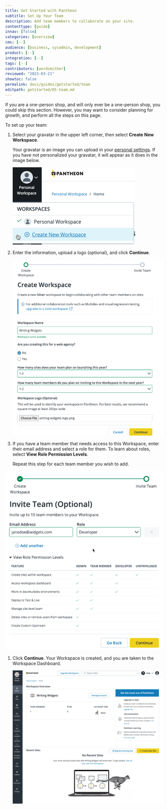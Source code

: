 ```yaml
---
title: Get Started with Pantheon
subtitle: Set Up Your Team
description: Add team members to collaborate on your site.
contenttype: [guide]
innav: [false]
categories: [overview]
cms: [--]
audience: [business, sysadmin, development]
product: [--]
integration: [--]
tags: [--]
contributors: [wordsmither]
reviewed: "2023-03-21"
showtoc: false
permalink: docs/guides/getstarted/team
editpath: getstarted/05-team.md
---
```


<Alert title="Note" type="info" >

If you are a one-person shop, and will only ever be a one-person shop, you could skip this section.  However, you may want to consider planning for growth, and perform all the steps on this page.

</Alert>

To set up your team:

1. Select your gravatar in the upper left corner, then select **Create New Workspace**.

   <Alert title="Note" type="info" >
   
   Your gravatar is an image you can upload in your [personal settings](https://dashboard.pantheon.io/personal-settings/profile).  If you have not personalized your gravatar, it will appear as it does in the image below.
   
   </Alert>

   ![Select Workspace](../../../images/create-workspace.png)

1. Enter the information, upload a logo (optional), and click **Continue**.
   
   ![Adding Workspace Information](../../../images/create-workspace-form.png)

1. If you have a team member that needs access to this Workspace, enter their email address and select a role for them.  To learn about roles, select **View Role Permission Levels**.
   
   Repeat this step for each team member you wish to add.

  ![Adding a team member](../../../images/create-workspace-team.png)

1. Click **Continue**. Your Workspace is created, and you are taken to the Workspace Dashboard.

   ![Workspace Dashboard](../../../images/create-workspace-dashboard.png)

